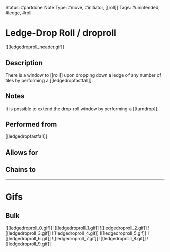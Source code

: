 Status: #partdone 
Note Type: #move, #initiator, [[roll]]
Tags: #unintended, #ledge, #roll

# Ledge-Drop Roll / droproll
![[ledgedroproll_header.gif]]
## Description
There is a window to [[roll]] upon dropping down a ledge of any number of tiles by performing a [[ledgedropfastfall]].

## Notes
It is possible to extend the drop-roll window by performing a [[turndrop]].

## Performed from
[[ledgedropfastfall]]

## Allows for


## Chains to


___
# Gifs
## Bulk
![[ledgedroproll_0.gif]]
![[ledgedroproll_1.gif]]
![[ledgedroproll_2.gif]]
![[ledgedroproll_3.gif]]
![[ledgedroproll_4.gif]]
![[ledgedroproll_5.gif]]
![[ledgedroproll_6.gif]]
![[ledgedroproll_7.gif]]
![[ledgedroproll_8.gif]]
![[ledgedroproll_9.gif]]